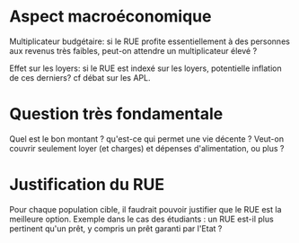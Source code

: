 # Aspect macroéconomique

Multiplicateur budgétaire: si le RUE profite essentiellement à des personnes aux revenus très faibles, peut-on attendre un multiplicateur élevé ? 

Effet sur les loyers: si le RUE est indexé sur les loyers, potentielle inflation de ces derniers? cf débat sur les APL.

# Question très fondamentale

Quel est le bon montant ? qu'est-ce qui permet une vie décente ? 
Veut-on couvrir seulement loyer (et charges) et dépenses d'alimentation, ou plus ?


# Justification du RUE

Pour chaque population cible, il faudrait pouvoir justifier que le RUE est la meilleure option.
Exemple dans le cas des étudiants : un RUE est-il plus pertinent qu'un prêt, y compris un prêt garanti par l'Etat ?


